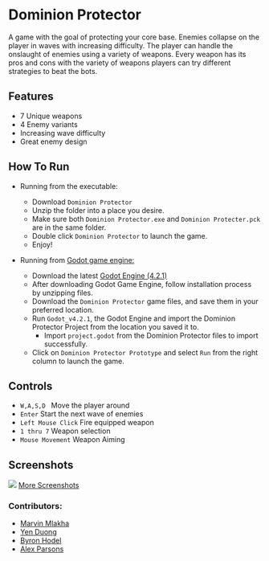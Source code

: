 # Dominion Protector

A game with the goal of protecting your core base. Enemies collapse on the player in waves with increasing difficulty.
The player can handle the onslaught of enemies using a variety of weapons. Every weapon has its pros and cons with the variety of weapons
players can try different strategies to beat the bots.

## Features
* 7 Unique weapons
* 4 Enemy variants
* Increasing wave difficulty
* Great enemy design

## How To Run
* Running from the executable:
  * Download ```Dominion Protector```
  * Unzip the folder into a place you desire.
  * Make sure both ```Dominion Protector.exe``` and ```Dominion Protecter.pck``` are in the same folder.
  * Double click ```Dominion Protector``` to launch the game.
  * Enjoy!
  

* Running from [Godot game engine:](https://godotengine.org/)
  * Download the latest [Godot Engine (4.2.1)](https://github.com/godotengine/godot/releases/download/4.2.1-stable/Godot_v4.2.1-stable_win64.exe.zip)
  * After downloading Godot Game Engine, follow installation process by unzipping files.
  * Download the ```Dominion Protector``` game files, and save them in your preferred location.
  * Run ```Godot_v4.2.1```, the Godot Engine and import the Dominion Protector Project from the location you saved it to.
    * Import ```project.godot``` from the Dominion Protector files to import successfully.
  * Click on ```Dominion Protector Prototype``` and select ```Run``` from the right column to launch the game.

## Controls
* ```W,A,S,D ``` Move the player around 
* ```Enter``` Start the next wave of enemies
* ```Left Mouse Click``` Fire equipped weapon
* ```1 thru 7``` Weapon selection
* ```Mouse Movement``` Weapon Aiming

## Screenshots
![](https://github.com/UM-Dearborn-School-projects/CIS-476/blob/main/Screenshots/Main%20Menu.png)
[More Screenshots](https://github.com/UM-Dearborn-School-projects/CIS-476/tree/main/Screenshots)

### Contributors: 
* [Marvin Mlakha](https://github.com/Marv2014-1)
* [Yen Duong](https://github.com/Yen2k)
* [Byron Hodel](https://github.com/BHodel)
* [Alex Parsons](https://github.com/Untraditional)

